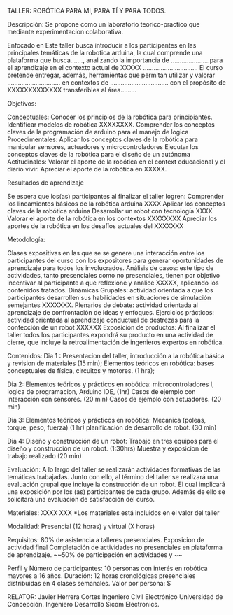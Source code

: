 TALLER: ROBÓTICA PARA MI, PARA TÍ Y PARA TODOS.

Descripción:
Se propone como un laboratorio teorico-practico que mediante experimentacion colaborativa.

Enfocado en 
Este taller busca introducir a los participantes en las principales temáticas de la robotica arduina, la cual comprende una plataforma que busca……., analizando la importancia de ………………….para el aprendizaje en el contexto actual de XXXXX …………………………. El curso pretende entregar, además, herramientas que permitan utilizar  y valorar ………………………… en contextos de …………………………… con el propósito de XXXXXXXXXXXXX transferibles al área………

Objetivos:

Conceptuales:
Conocer los principios de la robótica para principiantes.
Identificar modelos de  robótica XXXXXXXX.
Comprender los conceptos claves de la programación de arduino para el manejo de logica
Procedimentales:
Aplicar los conceptos claves de la robótica para manipular sensores, actuadores y microcontroladores
Ejecutar  los conceptos claves de la robótica para el diseño de un autónoma
Actitudinales:
Valorar el aporte de la robótica en el context educacional y el diario vivir.
Apreciar el aporte de la robótica en XXXXX.

Resultados de aprendizaje

Se espera que los(as) participantes al finalizar el taller logren:
Comprender los lineamientos básicos de la robótica arduina XXXX
Aplicar los conceptos claves de la robótica arduina
Desarrollar un robot con tecnología XXXX
Valorar el aporte de la robótica en los contextos XXXXXXXX
Apreciar los aportes de la robótica en los desafíos actuales del XXXXXXX 

Metodología:

Clases expositivas en las que se se genere una interacción entre los participantes del curso con los expositores para generar oportunidades de aprendizaje para todos los involucrados.
Análisis de casos: este tipo de actividades, tanto presenciales como no presenciales, tienen por objetivo incentivar al participante a que reflexione y analice XXXXX, aplicando los contenidos tratados.
Dinámicas Grupales: actividad orientada a que los participantes desarrollen sus habilidades en situaciones de simulación semejantes XXXXXXX.
Plenarios de debate: actividad orientada al aprendizaje de confrontación de ideas y enfoques.
Ejercicios prácticos: actividad orientada al aprendizaje conductual de destrezas para la confección de un robot XXXXXX
Exposición de productos: Al finalizar el taller todos los participantes expondrá su producto en una actividad de cierre, que incluye la retroalimentación de ingenieros expertos en robótica.

Contenidos:
Dia 1 : 
Presentacion del taller, introducción a la robótica básica y revision de materiales (15 min);
Elementos teóricos en robótica: bases conceptuales de física, circuitos y motores. (1 hra);

Dia 2:
Elementos teóricos y prácticos en robótica: 
microcontroladores I, logica de programacion, Arduino IDE, (1hr)
Casos de ejemplo con interacción con sensores. (20 min)
Casos de ejemplo con actuadores. (20 min)

Dia 3:
Elementos teóricos y prácticos en robótica: 
Mecanica (poleas, torque, peso, fuerza) (1 hr)
planificación de desarrollo de robot. (30 min)

Dia 4:
Diseño y construcción de un robot: 
Trabajo en tres equipos para el diseño y construcción de un robot. (1:30hrs)
Muestra y exposicion de trabajo realizado (20 min)

Evaluación:
A lo largo del taller se realizarán actividades formativas de las temáticas trabajadas.
Junto con ello, al término del taller se realizará una evaluación grupal que incluye la construcción de un robot. El cual implicará una exposición por los (as) participantes de cada grupo. 
Además de ello se solicitará una evaluación de satisfacción del curso.

Materiales:
XXXX
XXX
*Los materiales está incluidos en el valor del taller

Modalidad: Presencial (12 horas) y virtual (X horas)

Requisitos:
80% de asistencia a talleres presenciales.
Exposicion de actividad final
Completación de actividades no presenciales en plataforma de aprendizaje.
~~50% de participación en actividades y ~~


Perfil y Número de participantes: 10 personas con interés en robótica mayores a 16 años.
Duración: 12 horas cronológicas presenciales distribuidas en 4 clases semanales.
Valor por persona: $

RELATOR: Javier Herrera Cortes
Ingeniero Civil Electrónico Universidad de Concepción.
Ingeniero Desarrollo Sicom Electronics.

